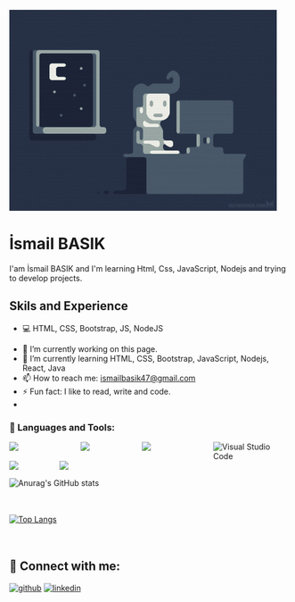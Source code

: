 ![FullStack Developer](https://github.com/ismailbask/ismailbask/blob/main/e426702edf874b181aced1e2fa5c6cde.gif)

# İsmail BASIK

I'am İsmail BASIK and I'm learning Html, Css, JavaScript, Nodejs and trying to develop projects.

## Skils and Experience
* :computer: HTML, CSS, Bootstrap, JS, NodeJS

- 🔭 I’m currently working on this page. 
- 🌱 I’m currently learning HTML, CSS, Bootstrap, JavaScript, Nodejs, React, Java 
- 📫 How to reach me: ismailbasik47@gmail.com 
- ⚡ Fun fact: I like to read, write and code. 
- 
 ### 🔧 Languages and Tools:

<a href="https://www.javascript.com/"> <img align="left" width="128px" src="https://img.shields.io/badge/-JavaScript-F7DF1E?logo=javascript&logoColor=black&style=flat" /></a>
<a href="https://nodejs.org/en/"> <img align="left"  width="110px" src="https://img.shields.io/badge/-Node.js-339933?logo=node.js&logoColor=black&style=flat" /></a>
<a href="https://getbootstrap.com/"> <img align="left"  width="128px" src="https://img.shields.io/badge/-Bootstrap-7952B3?logo=Bootstrap&logoColor=white&style=flat" /></a>
<a href="https://html.com/"> <img align="left" alt="Visual Studio Code" width="110px" src="https://img.shields.io/badge/-HTML5-E34F26?logo=HTML5&logoColor=white&style=flat"/></a>
<a href="https://developer.mozilla.org/en-US/docs/Web/CSS?retiredLocale=tr"> <img align="left"  width="90px" src="https://img.shields.io/badge/-CSS-1572B6?logo=CSS3&logoColor=white&style=flat"/></a>
<a href="https://www.java.com/tr/"> <img align="left"  width="90px" src="https://img.shields.io/badge/-Java-007396?logo=java&logoColor=white&style=flat"/></a>

<br>
<br>
<br>

![Anurag's GitHub stats](https://github-readme-stats.vercel.app/api?username=ismailbask&show_icons=true&theme=onedark)
<br>
<br>
<br>

[![Top Langs](https://github-readme-stats.vercel.app/api/top-langs/?username=ismailbask&layout=compact)](https://github.com/anuraghazra/github-readme-stats)
<br>
<br>
<br>
## 📩 Connect with me:

[<img src='https://cdn.jsdelivr.net/npm/simple-icons@3.0.1/icons/github.svg' alt='github' height='40'>](https://github.com/ismailbask)  [<img src='https://cdn.jsdelivr.net/npm/simple-icons@3.0.1/icons/linkedin.svg' alt='linkedin' height='40'>](https://www.linkedin.com/in/https://www.linkedin.com/in/ismailbasik//)  


